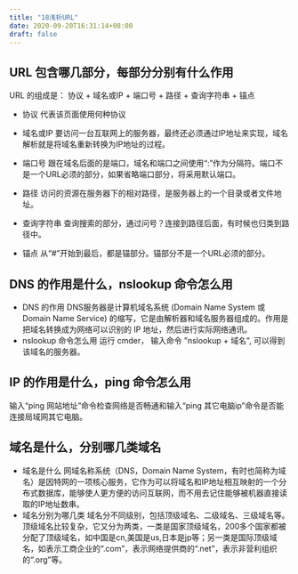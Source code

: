 ```yaml
---
title: "18浅析URL"
date: 2020-09-20T16:31:14+08:00
draft: false
---
```


## URL 包含哪几部分，每部分分别有什么作用
URL 的组成是： 协议 + 域名或IP + 端口号 + 路径 + 查询字符串 + 锚点
* 协议
代表该页面使用何种协议

* 域名或IP
要访问一台互联网上的服务器，最终还必须通过IP地址来实现，域名解析就是将域名重新转换为IP地址的过程。

* 端口号
跟在域名后面的是端口，域名和端口之间使用“:”作为分隔符。端口不是一个URL必须的部分，如果省略端口部分，将采用默认端口。

* 路径
访问的资源在服务器下的相对路径，是服务器上的一个目录或者文件地址。

* 查询字符串
查询搜索的部分，通过问号？连接到路径后面，有时候也归类到路径中。

* 锚点
从“#”开始到最后，都是锚部分。锚部分不是一个URL必须的部分。

## DNS 的作用是什么，nslookup 命令怎么用
* DNS 的作用
DNS服务器是计算机域名系统 (Domain Name System 或 Domain Name Service) 的缩写，它是由解析器和域名服务器组成的。作用是把域名转换成为网络可以识别的 IP 地址，然后进行实际网络通讯。
* nslookup 命令怎么用
运行 cmder， 输入命令 "nslookup + 域名", 可以得到该域名的服务器。
## IP 的作用是什么，ping 命令怎么用
输入“ping 网站地址”命令检查网络是否畅通和输入“ping 其它电脑ip”命令是否能连接局域网其它电脑。
## 域名是什么，分别哪几类域名
* 域名是什么
网域名称系统（DNS，Domain Name System，有时也简称为域名）是因特网的一项核心服务，它作为可以将域名和IP地址相互映射的一个分布式数据库，能够使人更方便的访问互联网，而不用去记住能够被机器直接读取的IP地址数串。
* 域名分别为哪几类
域名分不同级别，包括顶级域名、二级域名、三级域名等。
顶级域名比较复杂，它又分为两类，一类是国家顶级域名，200多个国家都被分配了顶级域名，如中国是cn,美国是us,日本是jp等；另一类是国际顶级域名，如表示工商企业的“.com”，表示网络提供商的“.net”，表示非营利组织的“.org”等。